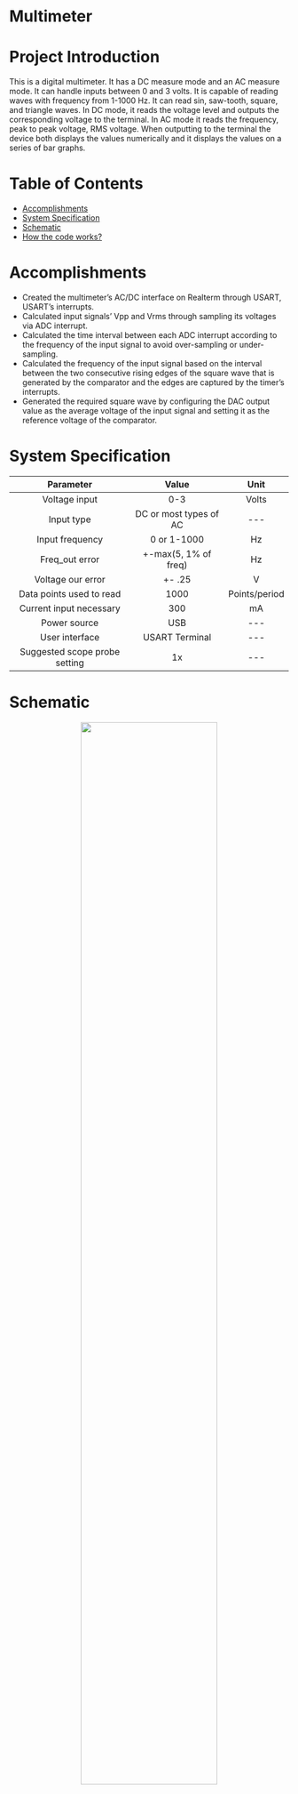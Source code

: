 # Multimeter

# Project Introduction
This is a digital multimeter. It has a DC measure mode and an AC measure mode. It can handle inputs between 0 and 3 volts.  It is capable of reading waves with frequency from 1-1000 Hz. It can read sin, saw-tooth, square, and triangle waves. In DC mode, it reads the voltage level and outputs the corresponding voltage to the terminal. In AC mode it reads the frequency, peak to peak voltage, RMS voltage. When outputting to the terminal the device both displays the values numerically and it displays the values on a series of bar graphs.<br />

# Table of Contents
* [Accomplishments](#accomplishments)
* [System Specification](#system-specification)
* [Schematic](#schematic)
* [How the code works?](#software-architecture)

# Accomplishments
* Created the multimeter’s AC/DC interface on Realterm through USART, USART’s interrupts.
* Calculated input signals’ Vpp and Vrms through sampling its voltages via ADC interrupt.
* Calculated the time interval between each ADC interrupt according to the frequency of the input signal to avoid over-sampling or under-sampling.
* Calculated the frequency of the input signal based on the interval between the two consecutive rising edges of the square wave that is generated by the comparator and the edges are captured by the timer’s interrupts.
* Generated the required square wave by configuring the DAC output value as the average voltage of the input signal and setting it as the reference voltage of the comparator.

# System Specification

| Parameter | Value | Unit |
| :-----------:  | :-----------: |:-----------: |
| Voltage input| 0-3 | Volts |
| Input type |DC or most types of AC|---|
| Input frequency | 0 or 1-1000 |Hz|
| Freq_out error | +-max(5, 1% of freq) |Hz|
| Voltage our error| +- .25 |V|
| Data points used to read |1000|Points/period|
| Current input necessary | 300 |mA|
| Power source | USB |---|
| User interface | USART Terminal |---|
| Suggested scope probe setting | 1x |---|

# Schematic
<p align="center">
  <img src="Media/Schematic1.jpg" alt="" width="70%"/>
</p>

# Software Architecture
* Main Function:<br/>
Our main function has three cases, a default where the user picks between AC and DC voltage, then the AC measure and the DC measure. It chooses between them using a USART interrupt based on a key press from the user. In dc mode it measures and calculates the DC voltage (discussed later) then prints the result to the terminal. When printing to the terminal it prints DC then makes a bar graph by printing “0v” on colunm 0, “1v” on column 20, “2v” on column 40, and “3v” on column 60, on the next row it prints 60 columns of dashes. Finally, it converter the voltage to a corresponding number of columns out of 60 (3v =60 columns) and prints that many columns worth of “x” on the next row. The printing for all the bar graphs work in exactly this way. Once we print the values and everything we loop back to the beginning of the DC measurement procedure.<br/><br/>
In AC mode we first calculate the frequency. To do this we measure the wave form as many times as possible in .25 seconds (we want to measure at least a quarter of the wave when the wave is at its slowest). Using the max and min values (we find in real time) from that we calculate the middle value and write the DAC to output that value. The comparator then compares the wave and that DAC value to produce a square wave with frequency equal to the input wave form. Next, we initialize timer 2 to capture rising edges of that wave form and set up its interrupt to get two consecutive rising edges. From those edges we are able to calculate the frequency. We use USART to print the frequency to the terminal. Next, we use that frequency to calculate what frequency we want to use timer 5 to measure the wave. The idea is to get 1000 points on the wave regardless of the wave’s frequency. Then we use those 1000 points to calculate Vpp and Vrms. Finally, we print those values and their bar graphs to the terminal and loop back through.<br/>

<p align="center">
  <img src="Media/Main.jpg" alt="" width="50%"/>
</p>

* ADC_IRQ_Handler:<br/>
We hop into the ISR, if the EOC flag is what got us in there we’ll do some stuff, if not we end.
The stuff we do is read the value from the ADC register. This also clears the ADC EOC flag. Then we set another flag which we use in main to make the program wait until the ADC is done and we can move on using the ADC_value.<br/>

<p align="center">
  <img src="Media/ADC_IRQ.jpg" alt="" width="50%"/>
</p>

* TIM2_IRQ_Handler:<br/>
We hop into the ISR, if the capture flag from CCR4 is what got us in there we’ll do some stuff, if not we end. Then we branch depending on the “capture flag.” This flag indicates when we’re doing our second capture. Its 0, we’re doing the first capture so we get the value from CCR4 and put it in a variable called edge1. We set capture flag because we’ve gotten the first capture. Capture flag is 1, we’re on our second capture so we put the value in variable edge2. We clear the flag for next time. And we set DAC_flag to 1. This flag indicates that we’re done capturing, to our main function. At the end we always clear the interrupt  flag that got us in. <br/>

<p align="center">
  <img src="Media/TIM2_IRQ.jpg" alt="" width="50%"/>
</p>

* TIM5_IRQ_Handler:<br/>
We hop into the ISR, if the flag from ARR rolling over is what got us in there we’ll do some stuff, if not we end. All we do is start the ADC. This lets us start the ADC at precise time intervals. At the end we clear the interrupt flag that got us in there.<br/>
To calculate the ARR value we put into the timer 5 we need the wave’s frequency, the clock speed and the number of points we want to measure per wave period. The later two values are constants we set at the beginning and the frequency is measured and calculated before we enable the timer 5. <br/>

<p align="center">
  <img src="Media/TIM5_IRQ.jpg" alt="" width="50%"/>
</p>

* USART2_IRQ_Handler:<br/>
We hop into the ISR, if the flag from a USART receive is what got us in there we’ll do some stuff, if not we end. We get the received key out of the RDR reg, and use it to decide where we go in our switch case statements. This lets us decide between reading AC and DC voltages.<br/>

<p align="center">
  <img src="Media/USART_IRQ.jpg" alt="" width="50%"/>
</p>

* DC Voltage Measure:<br/>
To get the DC voltage, we measure it 1000 times with the ADC. The amount of time this takes works out to be about 13 ms (within the bounds of the assignment even if it takes 10x less time or ~10x more time than we expect). To perform this, we turn on the ADC start, wait until its done, and put the resulting value into our array. At the end we get the average value of the array and this is our DC voltage.<br/>

<p align="center">
  <img src="Media/ADC_Val.jpg" alt="" width="50%"/>
</p>

* Frequency Calculation:<br/>
To calculate the frequency we wait until the DAC_flag is zero (this indicates that both edge values have been assigned with values corresponding to the rising edges of our square wave. We are then able to get the number of clock cycles between the two rising edges and divide the internal clock frequency by that number. We experience some rounding error for some reason so we add 1 to the final number to get the frequency.<br/>

<p align="center">
  <img src="Media/Freq_Calc.jpg" alt="" width="50%"/>
</p>

* Vrms & Vpp Calculations:<br/>
We loop through the number of times equal to our sample size. At appropriate intervals set by timer 5 we get the ADC value and put it into our array. The timer starts the ADC at appropriate intervals so we just wait for the ADC to get done each iteration (we cycle between first and second branch block while waiting). Once the ADC is started by the timer 5 interrupt and it finishes its work, we throw the ADC’s result into an array of size equal to “SAMPLE_SIZE.” We then increment the index and go back to the top, waiting for another timer interrupt and the ADC to be done. Once we have all the samples we want in the array, we get the max and min out of the array with some predefined functions. Vpp is calculated by the max value- the min value. Next to get Vrms, we loop through each index in that array and accumulate each value squared. Once thats done we divide the accumulated sum by the number of samples and square root that number to get Vrms. Vpp and Vrms need to be converted from ADC output values to something that corresponds to an actual voltage. We preform that conversion before printin the values to the terminal. <br/>

<p align="center">
  <img src="Media/Vrms_Vpp_Calc.jpg" alt="" width="50%"/>
</p>

# Demonstration

